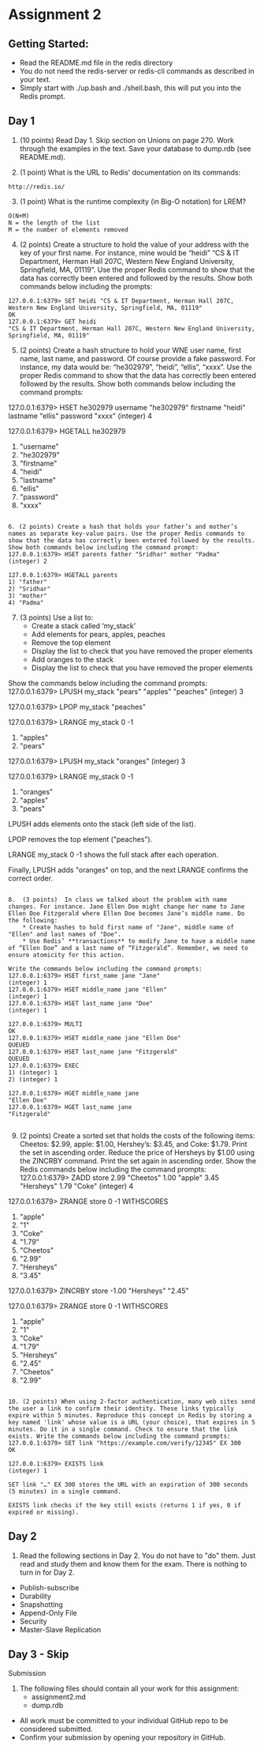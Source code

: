 # Assignment 2


## Getting Started:
  * Read the README.md file in the redis directory
  * You do not need the redis-server or redis-cli commands as described in your text.
  * Simply start with ./up.bash and ./shell.bash, this will put you into the Redis prompt.

## Day 1
1. (10 points) Read Day 1. Skip section on Unions on page 270. Work through the examples in the text. Save your database to dump.rdb (see README.md).

2. (1 point) What is the URL to Redis' documentation on its commands:
```
http://redis.io/
```

3. (1 point) What is the runtime complexity (in Big-O notation) for LREM?
```
O(N+M)
N = the length of the list
M = the number of elements removed
```

4. (2 points) Create a structure to hold the value of your address with the key of your first name. For instance, mine would be “heidi”  “CS & IT Department, Herman Hall 207C, Western New England University, Springfield, MA, 01119”. Use the proper Redis command to show that the data has correctly been entered and followed by the results. Show both commands below including the prompts:
```
127.0.0.1:6379> SET heidi "CS & IT Department, Herman Hall 207C, Western New England University, Springfield, MA, 01119"
OK
127.0.0.1:6379> GET heidi
"CS & IT Department, Herman Hall 207C, Western New England University, Springfield, MA, 01119"

```

5. (2 points) Create a hash structure to hold your WNE user name, first name, last name, and password. Of course provide a fake password. For instance, my data would be: “he302979”, “heidi”, “ellis”, “xxxx”.  Use the proper Redis command to show that the data has correctly been entered followed by the results. Show both commands below including the command prompts:

127.0.0.1:6379> HSET he302979 username "he302979" firstname "heidi" lastname "ellis" password "xxxx"
(integer) 4

127.0.0.1:6379> HGETALL he302979
1) "username"
2) "he302979"
3) "firstname"
4) "heidi"
5) "lastname"
6) "ellis"
7) "password"
8) "xxxx"

```

6. (2 points) Create a hash that holds your father’s and mother’s names as separate key-value pairs. Use the proper Redis commands to show that the data has correctly been entered followed by the results. Show both commands below including the command prompt:
127.0.0.1:6379> HSET parents father "Sridhar" mother "Padma"
(integer) 2

127.0.0.1:6379> HGETALL parents
1) "father"
2) "Sridhar"
3) "mother"
4) "Padma"
```

7. (3 points) Use a list to:
    * Create a stack called ‘my_stack’
    * Add elements for pears, apples, peaches
    * Remove the top element
    * Display the list to check that you have removed the proper elements
    * Add oranges to the stack
    * Display the list to check that you have removed the proper elements

Show the commands below including the command prompts:
127.0.0.1:6379> LPUSH my_stack "pears" "apples" "peaches"
(integer) 3

127.0.0.1:6379> LPOP my_stack
"peaches"

127.0.0.1:6379> LRANGE my_stack 0 -1
1) "apples"
2) "pears"

127.0.0.1:6379> LPUSH my_stack "oranges"
(integer) 3

127.0.0.1:6379> LRANGE my_stack 0 -1
1) "oranges"
2) "apples"
3) "pears"

LPUSH adds elements onto the stack (left side of the list).

LPOP removes the top element ("peaches").

LRANGE my_stack 0 -1 shows the full stack after each operation.

Finally, LPUSH adds "oranges" on top, and the next LRANGE confirms the correct order.

```

8.  (3 points)  In class we talked about the problem with name changes. For instance. Jane Ellen Doe might change her name to Jane Ellen Doe Fitzgerald where Ellen Doe becomes Jane’s middle name. Do the following:
    * Create hashes to hold first name of "Jane", middle name of "Ellen" and last names of "Doe".
    * Use Redis’ **transactions** to modify Jane to have a middle name of “Ellen Doe” and a last name of “Fitzgerald”. Remember, we need to ensure atomicity for this action.

Write the commands below including the command prompts:
127.0.0.1:6379> HSET first_name jane "Jane"
(integer) 1
127.0.0.1:6379> HSET middle_name jane "Ellen"
(integer) 1
127.0.0.1:6379> HSET last_name jane "Doe"
(integer) 1

127.0.0.1:6379> MULTI
OK
127.0.0.1:6379> HSET middle_name jane "Ellen Doe"
QUEUED
127.0.0.1:6379> HSET last_name jane "Fitzgerald"
QUEUED
127.0.0.1:6379> EXEC
1) (integer) 1
2) (integer) 1

127.0.0.1:6379> HGET middle_name jane
"Ellen Doe"
127.0.0.1:6379> HGET last_name jane
"Fitzgerald"


```

9. (2 points) Create a sorted set that holds the costs of the following items:  Cheetos: $2.99, apple: $1.00, Hershey’s: $3.45, and Coke: $1.79.  Print the set in ascending order.  Reduce the price of Hersheys by $1.00 using the ZINCRBY command. Print the set again in ascending order. Show the Redis commands below including the command prompts:
127.0.0.1:6379> ZADD store 2.99 "Cheetos" 1.00 "apple" 3.45 "Hersheys" 1.79 "Coke"
(integer) 4

127.0.0.1:6379> ZRANGE store 0 -1 WITHSCORES
1) "apple"
2) "1"
3) "Coke"
4) "1.79"
5) "Cheetos"
6) "2.99"
7) "Hersheys"
8) "3.45"

127.0.0.1:6379> ZINCRBY store -1.00 "Hersheys"
"2.45"

127.0.0.1:6379> ZRANGE store 0 -1 WITHSCORES
1) "apple"
2) "1"
3) "Coke"
4) "1.79"
5) "Hersheys"
6) "2.45"
7) "Cheetos"
8) "2.99"


```

10. (2 points) When using 2-factor authentication, many web sites send the user a link to confirm their identity. These links typically expire within 5 minutes. Reproduce this concept in Redis by storing a key named 'link' whose value is a URL (your choice), that expires in 5 minutes. Do it in a single command. Check to ensure that the link exists. Write the commands below including the command prompts:
127.0.0.1:6379> SET link "https://example.com/verify/12345" EX 300
OK

127.0.0.1:6379> EXISTS link
(integer) 1

SET link "…" EX 300 stores the URL with an expiration of 300 seconds (5 minutes) in a single command.

EXISTS link checks if the key still exists (returns 1 if yes, 0 if expired or missing).

```

## Day 2

1. Read the following sections in Day 2. You do not have to "do" them. Just read and study them and know them for the exam. There is nothing to turn in for Day 2.

* Publish-subscribe
* Durability
* Snapshotting
* Append-Only File
* Security
* Master-Slave Replication

## Day 3 - Skip

Submission
1. The following files should contain all your work for this assignment:
    * assignment2.md
    * dump.rdb

 * All work must be committed to your individual GitHub repo to be considered submitted.
 * Confirm your submission by opening your repository in GitHub.

